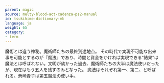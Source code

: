 ```yaml
---
parent: magic
source: melty-blood-act-cadenza-ps2-manual
id: tsukihime-dictionary-mb
language: ja
weight: 65
category:
- term
---
```


魔術とは違う神秘。魔術師たちの最終到達地点。
その時代で実現不可能な出来事を可能とするのが『魔法』であり、時間と資金をかければ実現できる“結果”は魔法とは呼ばれない。文明が幼かった過去、魔術師たちの大半は魔法使いだったが、現在はもう五人を残すのみとなった。
魔法はそれぞれ第一、第二、と呼ばれる。蒼崎青子は第五魔法の使い手。
